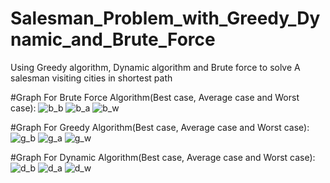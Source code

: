 # Salesman_Problem_with_Greedy_Dynamic_and_Brute_Force
Using Greedy algorithm, Dynamic algorithm and Brute force to solve  A salesman visiting cities in shortest path 

#Graph For Brute Force Algorithm(Best case, Average case and Worst case):
![b_b](https://github.com/FaysalMehrab/Salesman_Problem_with_Greedy_Dynamic_and_Brute_Force/assets/93445792/1638b987-5e98-40c8-9f30-44a7703bd56c)
![b_a](https://github.com/FaysalMehrab/Salesman_Problem_with_Greedy_Dynamic_and_Brute_Force/assets/93445792/a4ad3182-0de2-4679-8afb-c880b400fc49)
![b_w](https://github.com/FaysalMehrab/Salesman_Problem_with_Greedy_Dynamic_and_Brute_Force/assets/93445792/84f6458e-e4d1-40bb-8886-2b1370d0f893)


#Graph For Greedy Algorithm(Best case, Average case and Worst case):
![g_b](https://github.com/FaysalMehrab/Salesman_Problem_with_Greedy_Dynamic_and_Brute_Force/assets/93445792/1915ab29-64da-42cc-b056-8d0d27a6f529)
![g_a](https://github.com/FaysalMehrab/Salesman_Problem_with_Greedy_Dynamic_and_Brute_Force/assets/93445792/15e3684f-b42c-4221-8875-56fb03607f1e)
![g_w](https://github.com/FaysalMehrab/Salesman_Problem_with_Greedy_Dynamic_and_Brute_Force/assets/93445792/44fe7be4-2c27-4928-930f-58a1057307cd)

#Graph For Dynamic Algorithm(Best case, Average case and Worst case):
![d_b](https://github.com/FaysalMehrab/Salesman_Problem_with_Greedy_Dynamic_and_Brute_Force/assets/93445792/a0f3a872-a2fe-4970-9a20-801d6c9781bb)
![d_a](https://github.com/FaysalMehrab/Salesman_Problem_with_Greedy_Dynamic_and_Brute_Force/assets/93445792/8671772f-8198-4ad0-ac43-e39e2bf3c7a0)
![d_w](https://github.com/FaysalMehrab/Salesman_Problem_with_Greedy_Dynamic_and_Brute_Force/assets/93445792/9b494874-8894-4311-b4ff-68ef5d522961)
